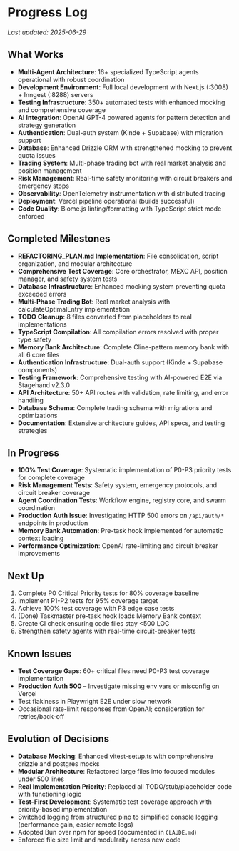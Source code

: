 # Progress Log

_Last updated: 2025-06-29_

## What Works
- **Multi-Agent Architecture**: 16+ specialized TypeScript agents operational with robust coordination
- **Development Environment**: Full local development with Next.js (:3008) + Inngest (:8288) servers
- **Testing Infrastructure**: 350+ automated tests with enhanced mocking and comprehensive coverage
- **AI Integration**: OpenAI GPT-4 powered agents for pattern detection and strategy generation
- **Authentication**: Dual-auth system (Kinde + Supabase) with migration support
- **Database**: Enhanced Drizzle ORM with strengthened mocking to prevent quota issues
- **Trading System**: Multi-phase trading bot with real market analysis and position management
- **Risk Management**: Real-time safety monitoring with circuit breakers and emergency stops
- **Observability**: OpenTelemetry instrumentation with distributed tracing
- **Deployment**: Vercel pipeline operational (builds successful)
- **Code Quality**: Biome.js linting/formatting with TypeScript strict mode enforced

## Completed Milestones
- **REFACTORING_PLAN.md Implementation**: File consolidation, script organization, and modular architecture
- **Comprehensive Test Coverage**: Core orchestrator, MEXC API, position manager, and safety system tests
- **Database Infrastructure**: Enhanced mocking system preventing quota exceeded errors
- **Multi-Phase Trading Bot**: Real market analysis with calculateOptimalEntry implementation
- **TODO Cleanup**: 8 files converted from placeholders to real implementations
- **TypeScript Compilation**: All compilation errors resolved with proper type safety
- **Memory Bank Architecture**: Complete Cline-pattern memory bank with all 6 core files
- **Authentication Infrastructure**: Dual-auth support (Kinde + Supabase components)
- **Testing Framework**: Comprehensive testing with AI-powered E2E via Stagehand v2.3.0
- **API Architecture**: 50+ API routes with validation, rate limiting, and error handling
- **Database Schema**: Complete trading schema with migrations and optimizations
- **Documentation**: Extensive architecture guides, API specs, and testing strategies

## In Progress
- **100% Test Coverage**: Systematic implementation of P0-P3 priority tests for complete coverage
- **Risk Management Tests**: Safety system, emergency protocols, and circuit breaker coverage
- **Agent Coordination Tests**: Workflow engine, registry core, and swarm coordination
- **Production Auth Issue**: Investigating HTTP 500 errors on `/api/auth/*` endpoints in production
- **Memory Bank Automation**: Pre-task hook implemented for automatic context loading
- **Performance Optimization**: OpenAI rate-limiting and circuit breaker improvements

## Next Up
1. Complete P0 Critical Priority tests for 80% coverage baseline
2. Implement P1-P2 tests for 95% coverage target
3. Achieve 100% test coverage with P3 edge case tests
4. (Done) Taskmaster pre-task hook loads Memory Bank context
5. Create CI check ensuring code files stay <500 LOC
6. Strengthen safety agents with real-time circuit-breaker tests

## Known Issues
- **Test Coverage Gaps**: 60+ critical files need P0-P3 test coverage implementation
- **Production Auth 500** – Investigate missing env vars or misconfig on Vercel
- Test flakiness in Playwright E2E under slow network
- Occasional rate-limit responses from OpenAI; consideration for retries/back-off

## Evolution of Decisions
- **Database Mocking**: Enhanced vitest-setup.ts with comprehensive drizzle and postgres mocks
- **Modular Architecture**: Refactored large files into focused modules under 500 lines
- **Real Implementation Priority**: Replaced all TODO/stub/placeholder code with functioning logic
- **Test-First Development**: Systematic test coverage approach with priority-based implementation
- Switched logging from structured pino to simplified console logging (performance gain, easier remote logs)
- Adopted Bun over npm for speed (documented in `CLAUDE.md`)
- Enforced file size limit and modularity across new code
